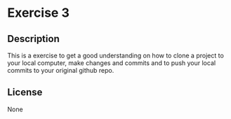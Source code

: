 # Exercise 3

## Description

This is a exercise to get a good understanding on how to clone a project to your local computer, make changes and commits and to push your local commits to your original github repo.

## License
None
